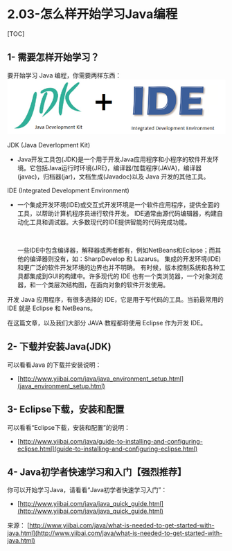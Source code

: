 # 2.03-怎么样开始学习Java编程

[TOC]

## 1- 需要怎样开始学习？

要开始学习 Java 编程，你需要两样东西：
![img](images/1-160221113TE51.png)

JDK (Java Deverlopment Kit)

- Java开发工具包(JDK)是一个用于开发Java应用程序和小程序的软件开发环境。它包括Java运行时环境(JRE)，编译器/加载程序(JAVA)，编译器(javac)，归档器(jar)，文档生成(Javadoc)以及 Java 开发的其他工具。

IDE (Integrated Development Environment)

- 一个集成开发环境(IDE)或交互式开发环境是一个软件应用程序，提供全面的工具，以帮助计算机程序员进行软件开发。 IDE通常由源代码编辑器，构建自动化工具和调试器。大多数现代的IDE提供智能的代码完成功能。

  ​

  一些IDE中包含编译器，解释器或两者都有，例如NetBeans和Eclipse；而其他的编译器则没有，如：SharpDevelop 和 Lazarus。 集成的开发环境(IDE)和更广泛的软件开发环境的边界也并不明确。 有时候，版本控制系统和各种工具都集成到GUI的构建中。许多现代的 IDE 也有一个类浏览器，一个对象浏览器，和一个类层次结构图，在面向对象的软件开发使用。

开发 Java 应用程序，有很多选择的 IDE，它是用于写代码的工具。当前最常用的 IDE 就是 Eclipse 和 NetBeans。

在这篇文章，以及我们大部分 JAVA 教程都将使用 Eclipse 作为开发 IDE。

## 2- 下载并安装Java(JDK)

可以看看Java 的下载并安装说明：

- [http://www.yiibai.com/java/java_environment_setup.html](java_environment_setup.html)

## 3- Eclipse下载，安装和配置

可以看看“Eclipse下载，安装和配置”的说明：

- [http://www.yiibai.com/java/guide-to-installing-and-configuring-eclipse.html](guide-to-installing-and-configuring-eclipse.html)

## 4- Java初学者快速学习和入门【强烈推荐】

你可以开始学习Java，请看看“Java初学者快速学习入门”：

- [http://www.yiibai.com/java/java_quick_guide.html](http://www.yiibai.com/java/java_quick_guide.html)

来源： [http://www.yiibai.com/java/what-is-needed-to-get-started-with-java.html](http://www.yiibai.com/java/what-is-needed-to-get-started-with-java.html)
